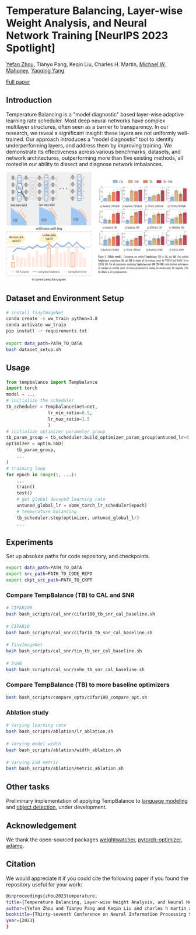 # Temperature Balancing, Layer-wise Weight Analysis, and Neural Network Training [NeurIPS 2023 Spotlight]

[Yefan Zhou](https://yefanzhou.github.io/), Tianyu Pang, Keqin Liu, Charles H. Martin, [Michael W. Mahoney](https://www.stat.berkeley.edu/~mmahoney/), [Yaoqing Yang](https://sites.google.com/site/yangyaoqingcmu/)

[Full paper](https://openreview.net/forum?id=oyV9FslE3j)

## Introduction
Temperature Balancing is a "model diagnostic" based layer-wise adaptive learning rate scheduler.
Most deep neural networks have complex multilayer structures, often seen as a barrier to transparency. 
In our research, we reveal a significant insight: these layers are not uniformly well-trained. 
Our approach introduces a "model diagnostic" tool to identify underperforming layers, and address them by improving training.
We demonstrate its effectiveness across various benchmarks, datasets, and network architectures, outperforming more than five existing methods, all rooted in our ability to dissect and diagnose network imbalances.
<!--
![Block](assert/TB_system_design_v3.png)-->
<p align="center">
<img src="assert/github_TB_system_design_v3.png" alt="Image description" width="1200" height="300">
</p>


## Dataset and Environment Setup

```bash
# install TinyImageNet
conda create -n ww_train python=3.8
conda activate ww_train
pip install -r requirements.txt

export data_path=PATH_TO_DATA
bash dataset_setup.sh
```

## Usage
```python
from tempbalance import Tempbalance
import torch
model = ...
# initialize the scheduler
tb_scheduler = Tempbalance(net=net, 
                lr_min_ratio=0.5,
                lr_max_ratio=1.5
                )
# initialize optimizer parameter group
tb_param_group = tb_scheduler.build_optimizer_param_group(untuned_lr=0.1)
optimizer = optim.SGD(
    tb_param_group,
    ...
)
# training loop
for epoch in range(1, ...):
    ...
    train()
    test()
    # get global decayed learning rate
    untuned_global_lr = some_torch_lr_scheduler(epoch)
    # temperature balancing
    tb_scheduler.step(optimizer, untuned_global_lr)
    ...
```

## Experiments 
Set up absolute paths for code repository, and checkpoints.
```bash
export data_path=PATH_TO_DATA
export src_path=PATH_TO_CODE_REPO
export ckpt_src_path=PATH_TO_CKPT
```
### Compare TempBalance (TB) to CAL and SNR
```bash
# CIFAR100
bash bash_scripts/cal_snr/cifar100_tb_snr_cal_baseline.sh

# CIFAR10
bash bash_scripts/cal_snr/cifar10_tb_snr_cal_baseline.sh

# TinyImageNet
bash bash_scripts/cal_snr/tin_tb_snr_cal_baseline.sh

# SVHN
bash bash_scripts/cal_snr/svhn_tb_snr_cal_baseline.sh
```

### Compare TempBalance (TB) to more baseline optimizers
```bash
bash bash_scripts/compare_opts/cifar100_compare_opt.sh
```

### Ablation study 
```bash
# Varying learning rate
bash bash_scripts/ablation/lr_ablation.sh

# Varying model width
bash bash_scripts/ablation/width_ablation.sh

# Varying ESD metric
bash bash_scripts/ablation/metric_ablation.sh
```


## Other tasks
Preliminary implementation of applying TempBalance to [language modeling](https://github.com/YefanZhou/TempBalance/tree/main/language_modeling) and [object detection](https://github.com/YefanZhou/TempBalance/tree/main/object_detection), under development.


## Acknowledgement

We thank the open-sourced packages [weightwatcher](https://github.com/CalculatedContent/WeightWatcher/tree/master), [pytorch-optimizer](https://github.com/jettify/pytorch-optimizer), [adamp](https://github.com/clovaai/AdamP).


## Citation
We would appreciate it if you could cite the following paper if you found the repository useful for your work:

```bash
@inproceedings{zhou2023temperature,
title={Temperature Balancing, Layer-wise Weight Analysis, and Neural Network Training},
author={Yefan Zhou and Tianyu Pang and Keqin Liu and charles h martin and Michael W. Mahoney and Yaoqing Yang},
booktitle={Thirty-seventh Conference on Neural Information Processing Systems},
year={2023}
}
```